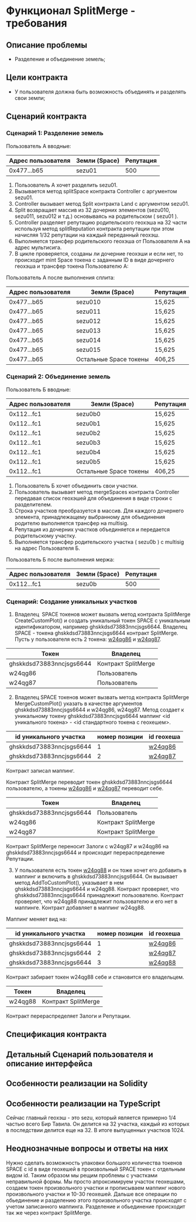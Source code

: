 # Функционал SplitMerge - требования

## Описание проблемы
- Разделение и объединение земель;

## Цели контракта
- У пользователя должна быть возможность объединять и разделять свои земли;

## Сценарий контракта
### Сценарий 1: Разделение земель
Пользователь А вводные:

| Адрес пользователя | Земли (Space) | Репутация |
| ---------- | --------------- | ------- |
| 0x477...b65 | sezu01 | 500 |

1. Пользователь А хочет разделить sezu01. 
2. Вызывается метод splitSpace контракта Controller с аргументом sezu01.
3. Controller вызывает метод Split контракта Land с аргументом sezu01. 
4. Split возвращает массив из 32 дочерних элементов (sezu010, sezu011, sezu012 и т.д.) основываясь на родительском ( sezu01 ).
5. Controller разделяет репутацию родительского геохэша на 32 части используя метод splitReputation контракта репутации при этом начисляя 1/32 репутации на каждый переданный геохэш. 
6. Выполняется трансфер родительского геохэша от Пользователя А на адрес мультисига. 
7. В цикле проверяется, созданы ли дочерние геохэши и если нет, то происходит mint Space токена с заданным ID в виде дочернего геохэша и трансфер токена Пользователю А:

Пользователь А после выполнения сплита:

| Адрес пользователя | Земли (Space) | Репутация |
| ---------- | --------------- | ------- |
| 0x477...b65 | sezu010 | 15,625 |
| 0x477...b65 | sezu011 | 15,625 |
| 0x477...b65 | sezu012 | 15,625 |
| 0x477...b65 | sezu013 | 15,625 |
| 0x477...b65 | sezu014 | 15,625 |
| 0x477...b65 | sezu015 | 15,625 |
| 0x477...b65 | Остальные Space токены | 406,25 |

### Сценарий 2: Объединение земель
Пользователь Б вводные:

| Адрес пользователя | Земли (Space) | Репутация |
| ---------- | --------------- | ------- |
| 0x112...fc1 | sezu0b0 | 15,625 |
| 0x112...fc1 | sezu0b1 | 15,625 |
| 0x112...fc1 | sezu0b2 | 15,625 |
| 0x112...fc1 | sezu0b3 | 15,625 |
| 0x112...fc1 | sezu0b4 | 15,625 |
| 0x112...fc1 | sezu0b5 | 15,625 |
| 0x112...fc1 | Остальные Space токены | 406,25 |

1. Пользователь Б хочет объединить свои участки.
2. Пользователь вызывает метод mergeSpaces контракта Controller передавая список геохэшей для объединения в виде строки с разделителем.
3. Строка участков преобразуется в массив. Для каждого дочернего элемента, принадлежащему выбранному для объединения родителю выполняется трансфер на multisig.
4. Репутация из дочерних участков объединяется и передается родительскому участку.
5. Выполняется трансфер родительского участка ( sezu0b ) с multisig на адрес Пользователя Б.

Пользователь Б после выполнения мержа:

| Адрес пользователя | Земли (Space) | Репутация |
| ---------- | --------------- | ------- |
| 0x112...fc1 | sezu0b | 500 |


### Сценарий: Создание уникальных участков
1. Владелец  SPACE токенов может вызвать метод контракта SplitMerge CreateCustomPlot() и создать уникальный токен SPACE с уникальным идентификатором, например ghskkdsd73883nncjsgs6644. Владелец SPACE - токена ghskkdsd73883nncjsgs6644 контракт SplitMerge.
Пусть у пользователя есть 2 токена: [w24qg86](http://explorer.galtproject.io/map/#w24qg86) и [w24qg87](http://explorer.galtproject.io/map/#w24qg87).

|Токен|Владелец|
|-----|--------|
|ghskkdsd73883nncjsgs6644|Контракт SplitMerge |
|w24qg86|Пользователь |
|w24qg87|Пользователь |

2. Владелец  SPACE токенов может вызвать метод контракта SplitMerge  MergeCustomPlot() указать в качестве аргументов ghskkdsd73883nncjsgs6644 и w24qg86, w24qg87. Метод  создает к уникальному токену ghskkdsd73883nncjsgs6644 маппинг <id уникального токена> - <id стандартного токена с геохешем>.

|id уникального участка|номер позиции|id геохеша|
|------------------|------------|----------|
|ghskkdsd73883nncjsgs6644|1|[w24qg86](http://explorer.galtproject.io/map/#w24qg86)|
|ghskkdsd73883nncjsgs6644|2|[w24qg87](http://explorer.galtproject.io/map/#w24qg87)|

Контракт записал маппинг.

Контракт SplitMerge переводит токен ghskkdsd73883nncjsgs6644 пользователю, а токены [w24qg86](http://explorer.galtproject.io/map/#w24qg86) и [w24qg87](http://explorer.galtproject.io/map/#w24qg87) переводит себе.

|Токен|Владелец|
|-----|--------|
|ghskkdsd73883nncjsgs6644|Пользователь|
|w24qg86|Контракт SplitMerge|
|w24qg87|Контракт SplitMerge|

Контракт SplitMerge переносит Залоги с w24qg87 и w24qg86 на ghskkdsd73883nncjsgs6644 и происходит перераспределение Репутации.

3. У пользователя есть токен [w24qg88](http://explorer.galtproject.io/map/#w24qg88) и он тоже хочет его добавить в маппинг и включить в ghskkdsd73883nncjsgs6644. Он вызывает метод AddToCustomPlot(), указывает в нем ghskkdsd73883nncjsgs6644 и w24qg88. Контракт проверяет, что ghskkdsd73883nncjsgs6644 принадлежит пользователю. Контракт проверяет, что w24qg88 принадлежит пользователю и его нет в маппинге. Контракт добавляет в маппинг w24qg88.

Маппинг меняет вид на:

|id уникального участка|номер позиции|id геохеша|
|------------------|------------|-------|
|ghskkdsd73883nncjsgs6644|1|[w24qg86](http://explorer.galtproject.io/map/#w24qg86)|
|ghskkdsd73883nncjsgs6644|2|[w24qg87](http://explorer.galtproject.io/map/#w24qg87)|
|ghskkdsd73883nncjsgs6644|3|[w24qg88](http://explorer.galtproject.io/map/#w24qg88)|

Контракт забирает токен w24qg88 себе и становится его владельцем.

|Токен|Владелец|
|-----|--------|
|w24qg88|Контракт SplitMerge|

Контракт перераспределяет Залоги и Репутации.


## Спецификация контракта

## Детальный Сценарий пользователя и описание интерфейса

## Особенности реализации на Solidity

## Особенности реализации на TypeScript
Сейчас главный геохэш - это sezu, который является примерно 1/4 частью всего Бир Тавила. Он делится на 32 участка, каждый из которых в последствии делится еще на 32. В итоге выпущенных участков 1024.

## Неоднозначные вопросы и ответы на них
Нужно сделать возможность упаковки большого количества токенов SPACE с id в виде геохешей в произвольный SPACE токен с отдельным видом id. Таким образом мы рещим проблемы с участками неправильной формы. Мы просто апроксимируем участок геохешами, создаем токен произвольного участки и прописываем маппинг нового произвольного участки и 10-30 геохешей. Дальше все операции по обьединение и разделению этого произвольного участка происходят с учетом записанного маппинга. Разделение и обьединение происходит так же через контракт SplitMerge.

